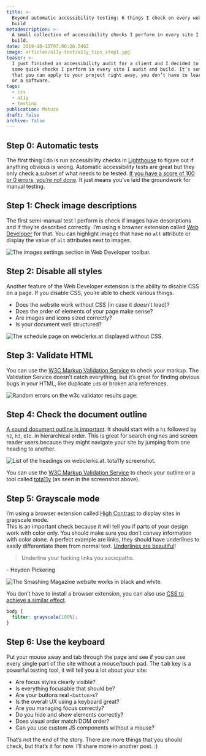 ```yaml
---
title: >-
  Beyond automatic accessibility testing: 6 things I check on every website I
  build
metadescription: >-
  A small collection of accessibility checks I perform in every site I audit and
  build.
date: 2019-10-15T07:06:26.546Z
image: articles/a11y-test/a11y_tips_step1.jpg
teaser: >-
  I just finished an accessibility audit for a client and I decided to share
  some quick checks I perform in every site I audit and build. It’s something
  that you can apply to your project right away, you don’t have to learn a tool
  or a software.
tags:
  - css
  - a11y
  - testing
publication: Matuzo
draft: false
archive: false
---
```

## Step 0: Automatic tests

The first thing I do is run accessibility checks in [Lighthouse](https://developers.google.com/web/tools/lighthouse) to figure out if anything obvious is wrong. Automatic accessibility tests are great but they only check a subset of what needs to be tested. [If you have a score of 100 or 0 errors, you’re not done](https://www.matuzo.at/blog/building-the-most-inaccessible-site-possible-with-a-perfect-lighthouse-score/). It just means you’ve laid the groundwork for manual testing.

## Step 1: Check image descriptions

The first semi-manual test I perform is check if images have descriptions and if they’re described correctly. I’m using a browser extension called [Web Developer](https://addons.mozilla.org/de/firefox/addon/web-developer/) for that. You can highlight images that have no `alt` attribute or display the value of `alt` attributes next to images.

![The images settings section in Web Developer toolbar.](https://res.cloudinary.com/dp3mem7or/image/upload/v1571155703/articles/a11y-test/a11y_tips_step1.jpg)

## Step 2: Disable all styles

Another feature of the Web Developer extension is the ability to disable CSS on a page. If you disable CSS, you’re able to check various things.

* Does the website work without CSS (in case it doesn’t load)?
* Does the order of elements of your page make sense?
* Are images and icons sized correctly?
* Is your document well structured?

![The schedule page on webclerks.at displayed without CSS.](https://res.cloudinary.com/dp3mem7or/image/upload/v1571155700/articles/a11y-test/a11y_tips_step2.jpg)

## Step 3: Validate HTML

You can use the [W3C Markup Validation Service](http://validator.w3.org/) to check your markup. The Validation Service doesn’t catch everything, but it’s great for finding obvious bugs in your HTML, like duplicate `id`s or broken aria references.

![Random errors on the w3c validator results page.](https://res.cloudinary.com/dp3mem7or/image/upload/v1571155701/articles/a11y-test/a11y_tips_step3.jpg)

## Step 4: Check the document outline

[A sound document outline is important](https://webaim.org/projects/screenreadersurvey8/#finding). It should start with a `h1` followed by `h2`, `h3`, etc. in hierarchical order. This is great for search engines and screen reader users because they might navigate your site by jumping from one heading to another.

![List of the headings on webclerks.at. tota11y screenshot.](https://res.cloudinary.com/dp3mem7or/image/upload/v1571155700/articles/a11y-test/a11y_tips_step4.jpg)

You can use the [W3C Markup Validation Service](https://validator.w3.org/) to check your outline or a tool called [tota11y](https://khan.github.io/tota11y/) (as seen in the screenshot above).

## Step 5: Grayscale mode

I’m using a browser extension called [High Contrast](https://chrome.google.com/webstore/detail/high-contrast/djcfdncoelnlbldjfhinnjlhdjlikmph) to display sites in grayscale mode.\
This is an important check because it will tell you if parts of your design work with color only. You should make sure you don’t convey information with color alone. A perfect example are links, they should have underlines to easily differentiate them from normal text. [Underlines are beautiful](https://adrianroselli.com/2019/01/underlines-are-beautiful.html)!

> Underline your fucking links you sociopaths.

\- Heydon Pickering

![The Smashing Magazine website works in black and white.](https://res.cloudinary.com/dp3mem7or/image/upload/v1571204684/articles/a11y-test/a11y_tips_step5.png)

You don’t have to install a browser extension, you can also use [CSS to achieve a similar effect](https://github.com/matuzo/a11y-tests.css).

```css
body {
  filter: grayscale(100%);
}
```

## Step 6:  Use the keyboard

Put your mouse away and tab through the page and see if you can use every single part of the site without a mouse/touch pad. The <kbd>tab</kbd> key is a powerful testing tool, it will tell you a lot about your site:

* Are focus styles clearly visible?
* Is everything focusable that should be?
* Are your buttons real `<button>`s?
* Is the overall UX using a keyboard great?
* Are you managing focus correctly?
* Do you hide and show elements correctly?
* Does visual order match DOM order?
* Can you use custom JS components without a mouse?

That’s not the end of the story. There are more things that you should check, but that’s it for now. I’ll share more in another post. :)
